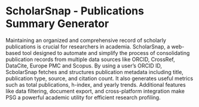 # ScholarSnap - Publications Summary Generator
Maintaining an organized and comprehensive record of scholarly publications is crucial for researchers in academia. ScholarSnap, a web-based tool designed to automate and simplify the process of consolidating publication records from multiple data sources like ORCID, CrossRef, DataCite, Europe PMC and Scopus. By using a user’s ORCID ID, ScbolarSnap fetches and structures publication metadata including title, publication type, source, and citation count. It also generates useful metrics such as total publications, h-index, and yearly trends. Additional features like data filtering, document export, and cross-platform integration make PSG a powerful academic utility for efficient research profiling.
